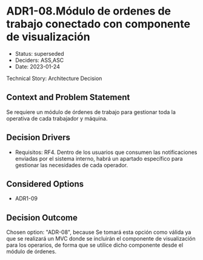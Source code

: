 # ADR1-08.Módulo de ordenes de trabajo conectado con componente de visualización

* Status: superseded
* Deciders: ASS,ASC
* Date: 2023-01-24

Technical Story: Architecture Decision

## Context and Problem Statement

Se requiere un módulo de órdenes de trabajo para gestionar toda la operativa de cada trabajador y máquina.

## Decision Drivers

* Requisitos: RF4. Dentro de los usuarios que consumen las notificaciones enviadas por el sistema interno, habrá un apartado específico para gestionar las necesidades de cada operador.

## Considered Options

* ADR1-09

## Decision Outcome

Chosen option: "ADR-08", because Se tomará esta opción como válida ya que se realizará un MVC donde se incluirán el componente de visualización para los operarios, de forma que se utilice dicho componente desde el módulo de órdenes.
